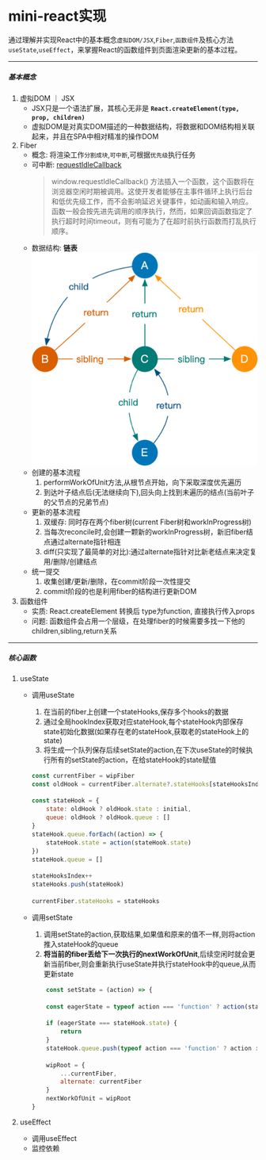 # mini-react实现

通过理解并实现React中的基本概念`虚拟DOM/JSX`,`Fiber`,`函数组件`及核心方法`useState`,`useEffect`，来掌握React的函数组件到页面渲染更新的基本过程。

---

##### 基本概念

1. 虚拟DOM ｜ JSX
   - JSX只是一个语法扩展，其核心无非是 **`React.createElement(type, prop, children)`**
   - 虚拟DOM是对真实DOM描述的一种数据结构，将数据和DOM结构相关联起来，并且在SPA中相对精准的操作DOM
2. Fiber
   - 概念: 将渲染工作`分割成块`,`可中断`,可根据`优先级`执行任务
   - 可中断: [requestIdleCallback](https://developer.mozilla.org/zh-CN/docs/Web/API/Window/requestIdleCallback)
        >   window.requestIdleCallback() 方法插入一个函数，这个函数将在浏览器空闲时期被调用。这使开发者能够在主事件循环上执行后台和低优先级工作，而不会影响延迟关键事件，如动画和输入响应。函数一般会按先进先调用的顺序执行，然而，如果回调函数指定了执行超时时间timeout，则有可能为了在超时前执行函数而打乱执行顺序。
   - 数据结构: **链表** ![alt text](./assets/fiber.png)
   - 创建的基本流程
     1. performWorkOfUnit方法,从根节点开始，向下采取深度优先遍历
     2. 到达叶子结点后(无法继续向下),回头向上找到未遍历的结点(当前叶子的父节点的兄弟节点)
   - 更新的基本流程
     1. 双缓存: 同时存在两个fiber树(current Fiber树和workInProgress树)
     2. 当每次reconcile时,会创建一颗新的workInProgress树，新旧fiber结点通过alternate指针相连
     3. diff(只实现了最简单的对比):通过alternate指针对比新老结点来决定复用/删除/创建结点
   - 统一提交
        1. 收集创建/更新/删除，在commit阶段一次性提交
        2. commit阶段的也是利用fiber的结构进行更新DOM
3. 函数组件
    - 实质: React.createElement 转换后 type为function, 直接执行传入props
    - 问题: 函数组件会占用一个层级，在处理fiber的时候需要多找一下他的children,sibling,return关系

---

##### 核心函数

1. useState
    - 调用useState
        1. 在当前的fiber上创建一个stateHooks,保存多个hooks的数据
        2. 通过全局hookIndex获取对应stateHook,每个stateHook内部保存state初始化数据(如果存在老的stateHook,获取老的stateHook上的state)
        3. 将生成一个队列保存后续setState的action,在下次useState的时候执行所有的setState的action，在给stateHook的state赋值

        ```js
        const currentFiber = wipFiber
        const oldHook = currentFiber.alternate?.stateHooks[stateHooksIndex]

        const stateHook = {
            state: oldHook ? oldHook.state : initial,
            queue: oldHook ? oldHook.queue : []
        }
        stateHook.queue.forEach((action) => {
            stateHook.state = action(stateHook.state)
        })
        stateHook.queue = []

        stateHooksIndex++
        stateHooks.push(stateHook)

        currentFiber.stateHooks = stateHooks
        ```

    - 调用setState
        1. 调用setState的action,获取结果,如果值和原来的值不一样,则将action推入stateHook的queue
        2. **将当前的fiber丢给下一次执行的nextWorkOfUnit**,后续空闲时就会更新当前fiber,则会重新执行useState并执行stateHook中的queue,从而更新state

        ```js
            const setState = (action) => {

            const eagerState = typeof action === 'function' ? action(stateHook.state) : () => action

            if (eagerState === stateHook.state) {
                return
            }
            stateHook.queue.push(typeof action === 'function' ? action : () => action)

            wipRoot = {
                ...currentFiber,
                alternate: currentFiber
            }
            nextWorkOfUnit = wipRoot
        }
        ```

2. useEffect
    - 调用useEffect
    - 监控依赖
